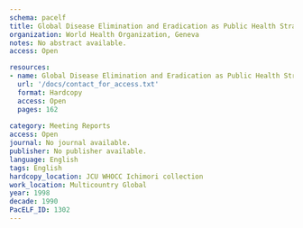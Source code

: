 ```yaml
---
schema: pacelf
title: Global Disease Elimination and Eradication as Public Health Strategies
organization: World Health Organization, Geneva
notes: No abstract available.
access: Open

resources:
- name: Global Disease Elimination and Eradication as Public Health Strategies
  url: '/docs/contact_for_access.txt'
  format: Hardcopy
  access: Open
  pages: 162
 
category: Meeting Reports
access: Open
journal: No journal available.
publisher: No publisher available. 
language: English 
tags: English 
hardcopy_location: JCU WHOCC Ichimori collection
work_location: Multicountry Global
year: 1998
decade: 1990
PacELF_ID: 1302
---
```

